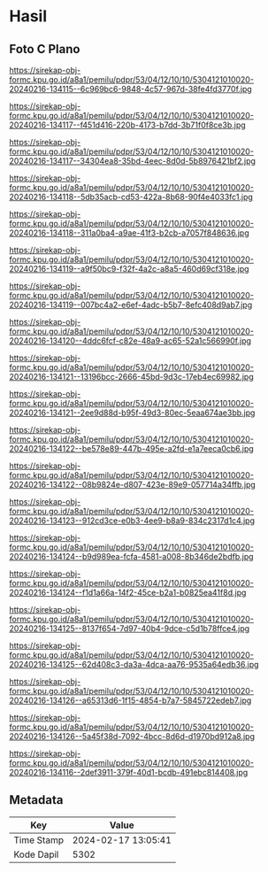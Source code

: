 # Hasil

## Foto C Plano

https://sirekap-obj-formc.kpu.go.id/a8a1/pemilu/pdpr/53/04/12/10/10/5304121010020-20240216-134115--6c969bc6-9848-4c57-967d-38fe4fd3770f.jpg

https://sirekap-obj-formc.kpu.go.id/a8a1/pemilu/pdpr/53/04/12/10/10/5304121010020-20240216-134117--f451d416-220b-4173-b7dd-3b71f0f8ce3b.jpg

https://sirekap-obj-formc.kpu.go.id/a8a1/pemilu/pdpr/53/04/12/10/10/5304121010020-20240216-134117--34304ea8-35bd-4eec-8d0d-5b8976421bf2.jpg

https://sirekap-obj-formc.kpu.go.id/a8a1/pemilu/pdpr/53/04/12/10/10/5304121010020-20240216-134118--5db35acb-cd53-422a-8b68-90f4e4033fc1.jpg

https://sirekap-obj-formc.kpu.go.id/a8a1/pemilu/pdpr/53/04/12/10/10/5304121010020-20240216-134118--311a0ba4-a9ae-41f3-b2cb-a7057f848636.jpg

https://sirekap-obj-formc.kpu.go.id/a8a1/pemilu/pdpr/53/04/12/10/10/5304121010020-20240216-134119--a9f50bc9-f32f-4a2c-a8a5-460d69cf318e.jpg

https://sirekap-obj-formc.kpu.go.id/a8a1/pemilu/pdpr/53/04/12/10/10/5304121010020-20240216-134119--007bc4a2-e6ef-4adc-b5b7-8efc408d9ab7.jpg

https://sirekap-obj-formc.kpu.go.id/a8a1/pemilu/pdpr/53/04/12/10/10/5304121010020-20240216-134120--4ddc6fcf-c82e-48a9-ac65-52a1c566990f.jpg

https://sirekap-obj-formc.kpu.go.id/a8a1/pemilu/pdpr/53/04/12/10/10/5304121010020-20240216-134121--13196bcc-2666-45bd-9d3c-17eb4ec69982.jpg

https://sirekap-obj-formc.kpu.go.id/a8a1/pemilu/pdpr/53/04/12/10/10/5304121010020-20240216-134121--2ee9d88d-b95f-49d3-80ec-5eaa674ae3bb.jpg

https://sirekap-obj-formc.kpu.go.id/a8a1/pemilu/pdpr/53/04/12/10/10/5304121010020-20240216-134122--be578e89-447b-495e-a2fd-e1a7eeca0cb6.jpg

https://sirekap-obj-formc.kpu.go.id/a8a1/pemilu/pdpr/53/04/12/10/10/5304121010020-20240216-134122--08b9824e-d807-423e-89e9-057714a34ffb.jpg

https://sirekap-obj-formc.kpu.go.id/a8a1/pemilu/pdpr/53/04/12/10/10/5304121010020-20240216-134123--912cd3ce-e0b3-4ee9-b8a9-834c2317d1c4.jpg

https://sirekap-obj-formc.kpu.go.id/a8a1/pemilu/pdpr/53/04/12/10/10/5304121010020-20240216-134124--b9d989ea-fcfa-4581-a008-8b346de2bdfb.jpg

https://sirekap-obj-formc.kpu.go.id/a8a1/pemilu/pdpr/53/04/12/10/10/5304121010020-20240216-134124--f1d1a66a-14f2-45ce-b2a1-b0825ea41f8d.jpg

https://sirekap-obj-formc.kpu.go.id/a8a1/pemilu/pdpr/53/04/12/10/10/5304121010020-20240216-134125--8137f654-7d97-40b4-9dce-c5d1b78ffce4.jpg

https://sirekap-obj-formc.kpu.go.id/a8a1/pemilu/pdpr/53/04/12/10/10/5304121010020-20240216-134125--62d408c3-da3a-4dca-aa76-9535a64edb36.jpg

https://sirekap-obj-formc.kpu.go.id/a8a1/pemilu/pdpr/53/04/12/10/10/5304121010020-20240216-134126--a65313d6-1f15-4854-b7a7-5845722edeb7.jpg

https://sirekap-obj-formc.kpu.go.id/a8a1/pemilu/pdpr/53/04/12/10/10/5304121010020-20240216-134126--5a45f38d-7092-4bcc-8d6d-d1970bd912a8.jpg

https://sirekap-obj-formc.kpu.go.id/a8a1/pemilu/pdpr/53/04/12/10/10/5304121010020-20240216-134116--2def3911-379f-40d1-bcdb-491ebc814408.jpg


## Metadata

| Key        | Value               |
| ---------- | ------------------- |
| Time Stamp | 2024-02-17 13:05:41 |
| Kode Dapil | 5302                |



